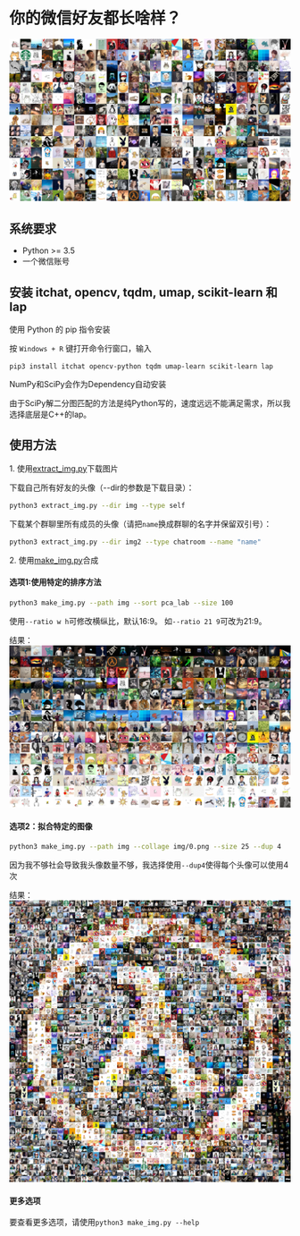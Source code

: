 # 你的微信好友都长啥样？

![](result-rand.png)


## 系统要求

- Python >= 3.5
- 一个微信账号


## 安装 itchat, opencv, tqdm, umap, scikit-learn 和 lap

使用 Python 的 pip 指令安装

按 `Windows + R` 键打开命令行窗口，输入

```
pip3 install itchat opencv-python tqdm umap-learn scikit-learn lap
```

NumPy和SciPy会作为Dependency自动安装

由于SciPy解二分图匹配的方法是纯Python写的，速度远远不能满足需求，所以我选择底层是C++的lap。

## 使用方法

1\. 使用[extract_img.py](extract_img.py)下载图片

下载自己所有好友的头像（--dir的参数是下载目录）：
```bash
python3 extract_img.py --dir img --type self
```
下载某个群聊里所有成员的头像（请把```name```换成群聊的名字并保留双引号）：
```bash
python3 extract_img.py --dir img2 --type chatroom --name "name"
```

2\. 使用[make_img.py](make_img.py)合成

#### 选项1:使用特定的排序方法

```bash
python3 make_img.py --path img --sort pca_lab --size 100
```

使用```--ratio w h```可修改横纵比，默认16:9。
如```--ratio 21 9```可改为21:9。

结果：
![PCA-LAB](result-tsne_bgr.png)

#### 选项2：拟合特定的图像

```bash
python3 make_img.py --path img --collage img/0.png --size 25 --dup 4
```

因为我不够社会导致我头像数量不够，我选择使用```--dup4```使得每个头像可以使用4次

结果：
![collage.png](collage.png)

#### 更多选项

要查看更多选项，请使用```python3 make_img.py --help```



